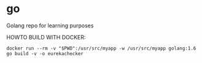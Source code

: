# go
Golang repo for learning purposes

HOWTO BUILD WITH DOCKER:
```
docker run --rm -v "$PWD":/usr/src/myapp -w /usr/src/myapp golang:1.6 go build -v -o eurekachecker
```
